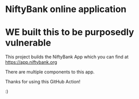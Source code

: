 # NiftyBank online application
# WE built this to be purposedly vulnerable

This project builds the NiftyBank App which you can find at https://app.niftybank.org 

There are multiple components to this app.

Thanks for using this GitHub Action!

:)

